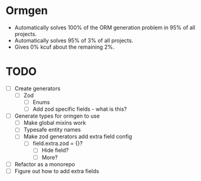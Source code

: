 # Ormgen

-   Automatically solves 100% of the ORM generation problem in 95% of all projects.
-   Automatically solves 95% of 3% of all projects.
-   Gives 0% kcuf about the remaining 2%.

# TODO

-   [ ] Create generators
    -   [ ] Zod
        -   [ ] Enums
        -   [ ] Add zod specific fields - what is this?
-   [ ] Generate types for ormgen to use
    -   [ ] Make global mixins work
    -   [ ] Typesafe entity names
    -   [ ] Make zod generators add extra field config
        -   [ ] field.extra.zod = {}?
            -   [ ] Hide field?
            -   [ ] More?
-   [ ] Refactor as a monorepo
-   [ ] Figure out how to add extra fields
